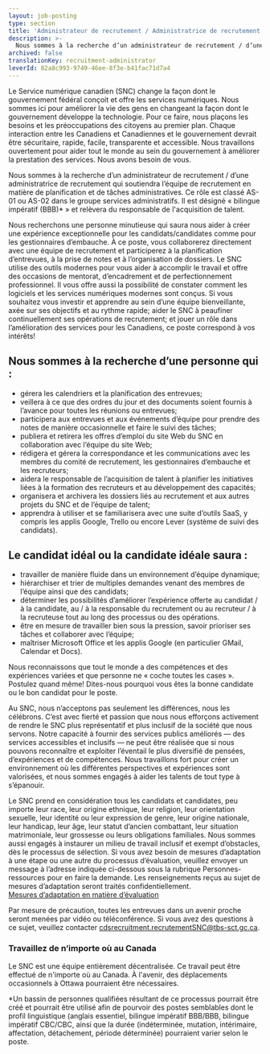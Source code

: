 ```yaml
---
layout: job-posting
type: section
title: 'Administrateur de recrutement / Administratrice de recrutement'
description: >-
  Nous sommes à la recherche d’un administrateur de recrutement / d’une administratrice de recrutement qui soutiendra l’équipe de recrutement en matière de planification et de tâches administratives. Ce rôle est classé AS-01 ou AS-02 dans le groupe services administratifs. Il est désigné « anglais essentiel » et relèvera du responsable de l'acquisition de talent. 
archived: false
translationKey: recruitment-administrator
leverId: 82a8c993-9749-46ee-8f3e-b41fac71d7a4
---
```


Le Service numérique canadien (SNC) change la façon dont le gouvernement fédéral conçoit et offre les services numériques. Nous sommes ici pour améliorer la vie des gens en changeant la façon dont le gouvernement développe la technologie. Pour ce faire, nous plaçons les besoins et les préoccupations des citoyens au premier plan. Chaque interaction entre les Canadiens et Canadiennes et le gouvernement devrait être sécuritaire, rapide, facile, transparente et accessible. Nous travaillons ouvertement pour aider tout le monde au sein du gouvernement à améliorer la prestation des services. Nous avons besoin de vous.

Nous sommes à la recherche d’un administrateur de recrutement / d’une administratrice de recrutement qui soutiendra l’équipe de recrutement en matière de planification et de tâches administratives. Ce rôle est classé AS-01 ou AS-02 dans le groupe services administratifs. Il est désigné « bilingue impératif (BBB)* » et relèvera du responsable de l'acquisition de talent. 

Nous recherchons une personne minutieuse qui saura nous aider à créer une expérience exceptionnelle pour les candidats/candidates comme pour les gestionnaires d’embauche. À ce poste, vous collaborerez directement avec une équipe de recrutement et participerez à la planification d’entrevues, à la prise de notes et à l’organisation de dossiers. Le SNC utilise des outils modernes pour vous aider à accomplir le travail et offre des occasions de mentorat, d’encadrement et de perfectionnement professionnel. Il vous offre aussi la possibilité de constater comment les logiciels et les services numériques modernes sont conçus. Si vous souhaitez vous investir et apprendre au sein d’une équipe bienveillante, axée sur ses objectifs et au rythme rapide; aider le SNC à peaufiner continuellement ses opérations de recrutement; et jouer un rôle dans l’amélioration des services pour les Canadiens, ce poste correspond à vos intérêts!

## Nous sommes à la recherche d’une personne qui :
* gérera les calendriers et la planification des entrevues;
* veillera à ce que des ordres du jour et des documents soient fournis à l’avance pour toutes les réunions ou entrevues;
* participera aux entrevues et aux événements d’équipe pour prendre des notes de manière occasionnelle et faire le suivi des tâches;
* publiera et retirera les offres d’emploi du site Web du SNC en collaboration avec l’équipe du site Web; 
* rédigera et gérera la correspondance et les communications avec les membres du comité de recrutement, les gestionnaires d’embauche et les recruteurs;
* aidera le responsable de l’acquisition de talent à planifier les initiatives liées à la formation des recruteurs et au développement des capacités;
* organisera et archivera les dossiers liés au recrutement et aux autres projets du SNC et de l’équipe de talent; 
* apprendra à utiliser et se familiarisera avec une suite d’outils SaaS, y compris les applis Google, Trello ou encore Lever (système de suivi des candidats). 

## Le candidat idéal ou la candidate idéale saura :
* travailler de manière fluide dans un environnement d’équipe dynamique;
* hiérarchiser et trier de multiples demandes venant des membres de l’équipe ainsi que des candidats;
* déterminer les possibilités d’améliorer l’expérience offerte au candidat / à la candidate, au / à la responsable du recrutement ou au recruteur / à la recruteuse tout au long des processus ou des opérations.
* être en mesure de travailler bien sous la pression, savoir prioriser ses tâches et collaborer avec l’équipe;
* maîtriser Microsoft Office et les applis Google (en particulier GMail, Calendar et Docs). 

Nous reconnaissons que tout le monde a des compétences et des expériences variées et que personne ne « coche toutes les cases ». Postulez quand même! Dites-nous pourquoi vous êtes la bonne candidate ou le bon candidat pour le poste.

Au SNC, nous n’acceptons pas seulement les différences, nous les célébrons. C’est avec fierté et passion que nous nous efforçons activement de rendre le SNC plus représentatif et plus inclusif de la société que nous servons. Notre capacité à fournir des services publics améliorés — des services accessibles et inclusifs — ne peut être réalisée que si nous pouvons reconnaître et exploiter l’éventail le plus diversifié de pensées, d’expériences et de compétences. Nous travaillons fort pour créer un environnement où les différentes perspectives et expériences sont valorisées, et nous sommes engagés à aider les talents de tout type à s’épanouir.

Le SNC prend en considération tous les candidats et candidates, peu importe leur race, leur origine ethnique, leur religion, leur orientation sexuelle, leur identité ou leur expression de genre, leur origine nationale, leur handicap, leur âge, leur statut d’ancien combattant, leur situation matrimoniale, leur grossesse ou leurs obligations familiales.
Nous sommes aussi engagés à instaurer un milieu de travail inclusif et exempt d’obstacles, dès le processus de sélection. Si vous avez besoin de mesures d’adaptation à une étape ou une autre du processus d’évaluation, veuillez envoyer un message à l’adresse indiquée ci-dessous sous la rubrique Personnes-ressources pour en faire la demande. Les renseignements reçus au sujet de mesures d’adaptation seront traités confidentiellement.  
[Mesures d’adaptation en matière d’évaluation](https://www.canada.ca/fr/commission-fonction-publique/services/mesures-d-adaptation-matiere-evaluation.html)

Par mesure de précaution, toutes les entrevues dans un avenir proche seront menées par vidéo ou téléconférence. Si vous avez des questions à ce sujet, veuillez contacter [cdsrecruitment.recrutementSNC@tbs-sct.gc.ca](mailto:cdsrecruitment.recrutementSNC@tbs-sct.gc.ca).

### Travaillez de n’importe où au Canada
Le SNC est une équipe entièrement décentralisée. Ce travail peut être effectué de n'importe où au Canada. À l'avenir, des déplacements occasionnels à Ottawa pourraient être nécessaires.

*Un bassin de personnes qualifiées résultant de ce processus pourrait être créé et pourrait être utilisé afin de pourvoir des postes semblables dont le profil linguistique (anglais essentiel, bilingue impératif BBB/BBB, bilingue impératif CBC/CBC, ainsi que la durée (indéterminée, mutation, intérimaire, affectation, détachement, période déterminée) pourraient varier selon le poste.

